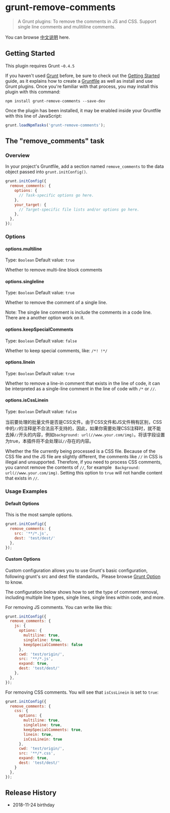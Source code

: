 # grunt-remove-comments

> A Grunt plugins: To remove the comments in JS and CSS. Support single line comments and mulitiline comments.

You can browse [中文说明](https://github.com/echoloyuk/grunt-remove-comments/blob/master/README_cn.md) here.

## Getting Started

This plugin requires Grunt `~0.4.5`

If you haven't used [Grunt](http://gruntjs.com/) before, be sure to check out the [Getting Started](http://gruntjs.com/getting-started) guide, as it explains how to create a [Gruntfile](http://gruntjs.com/sample-gruntfile) as well as install and use Grunt plugins. Once you're familiar with that process, you may install this plugin with this command:

```shell
npm install grunt-remove-comments --save-dev
```

Once the plugin has been installed, it may be enabled inside your Gruntfile with this line of JavaScript:

```js
grunt.loadNpmTasks('grunt-remove-comments');
```

## The "remove_comments" task

### Overview
In your project's Gruntfile, add a section named `remove_comments` to the data object passed into `grunt.initConfig()`.

```js
grunt.initConfig({
  remove_comments: {
    options: {
      // Task-specific options go here.
    },
    your_target: {
      // Target-specific file lists and/or options go here.
    },
  },
});
```

### Options

#### options.multiline
Type: `Boolean`
Default value: `true`

Whether to remove multi-line block comments

#### options.singleline
Type: `Boolean`
Default value: `true`

Whether to remove the comment of a single line. 

Note: The single line comment is include the comments in a code line. There are a another option work on it.

#### options.keepSpecialComments
Type: `Boolean`
Default value: `false`

Whether to keep special comments, like: `/*! !*/`

#### options.linein
Type: `Boolean`
Default value: `true`

Whether to remove a line-in comment that exists in the line of code, it can be interpreted as a single-line comment in the line of code with `/*` or `//`.

#### options.isCssLinein
Type: `Boolean`
Default value: `false`

当前要处理的批量文件是否是CSS文件。由于CSS文件和JS文件稍有区别，CSS中的`//`的注释是不合法且不支持的，因此，如果你需要处理CSS注释时，就不能去掉`//`开头的内容，例如`background: url(//www.your.com/img)`。将该字段设置为true，本插件将不会处理以`//`存在的内容。

Whether the file currently being processed is a CSS file. Because of the CSS file and the JS file are slightly different, the comments like `//` in CSS is illegal and unsupported. Therefore, if you need to process CSS comments, you cannot remove the contents of `//`, for example ` Background: url(//www.your.com/img)`. Setting this option to `true` will not handle content that exists in `//`.

### Usage Examples

#### Default Options

This is the most sample options.

```js
grunt.initConfig({
  remove_comments: {
    src: '**/*.js',
    dest: 'test/dest/'
  },
});
```

#### Custom Options

Custom configuration allows you to use Grunt's basic configuration, following grunt's src and dest file standards。Please browse [Grunt Option](https://www.gruntjs.net/configuring-tasks) to know. 

The configuration below shows how to set the type of comment removal, including multiple line types, single lines, single lines within code, and more.

For removing JS comments. You can write like this:

```js
grunt.initConfig({
  remove_comments: {
    js: {
      options: {
        multiline: true,
        singleline: true,
        keepSpecialComments: false
      },
      cwd: 'test/origin/',
      src: '**/*.js',
      expand: true,
      dest: 'test/dest/'
    },
  },
});
```

For removing CSS comments. You will see that `isCssLinein` is set to `true`:

```js
grunt.initConfig({
  remove_comments: {
    css: {
      options: {
        multiline: true,
        singleline: true,
        keepSpecialComments: true,
        linein: true,
        isCssLinein: true
      },
      cwd: 'test/origin/',
      src: '**/*.css',
      expand: true,
      dest: 'test/dest/'
    }
  },
});
```

## Release History

- 2018-11-24 birthday
